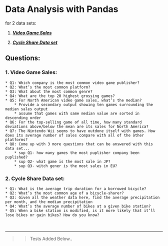 # Data Analysis with Pandas

for 2 data sets:

1) ***[Video Game Sales](https://www.kaggle.com/gregorut/videogamesales)***

2) ***[Cycle Share Data set](https://www.kaggle.com/pronto/cycle-share-dataset)***

## Questions:

### 1. Video Game Sales:

    * Q1: Which company is the most common video game publisher?
    * Q2: What’s the most common platform?
    * Q3: What about the most common genre?
    * Q4: What are the top 20 highest grossing games?
    * Q5: For North American video game sales, what’s the median?
        * Provide a secondary output showing ten games surrounding the median sales output
        * assume that games with same median value are sorted in descending order
    * Q6: For the top-selling game of all time, how many standard deviations above/below the mean are its sales for North America?
    * Q7: The Nintendo Wii seems to have outdone itself with games. How does its average number of sales compare with all of the other platforms?
    * Q8: Come up with 3 more questions that can be answered with this data set...
        * sup Q1- how many games the most puplisher company been puplished?
        * sup Q2- what game is the most sale in JP?
        * sup Q3- witch gener is the most sales in EU?

### 2. Cycle Share Data set:

    * Q1: What is the average trip duration for a borrowed bicycle?
    * Q2: What’s the most common age of a bicycle-sharer?
    * Q3: Given all the weather data here, find the average precipitation per month, and the median precipitation
    * Q4: What’s the average number of bikes at a given bike station?
    * Q5: When a bike station is modified, is it more likely that it’ll lose bikes or gain bikes? How do you know?

<br>
<hr>

>> Tests Added Below..